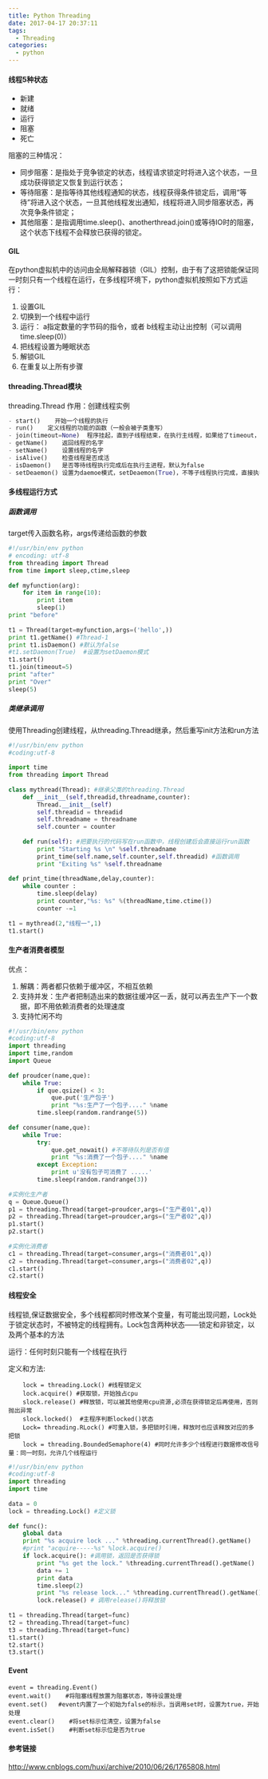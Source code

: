 ```yaml
---
title: Python Threading
date: 2017-04-17 20:37:11
tags:
  - Threading
categories:
  - python
---
```

#### 线程5种状态
- 新建
- 就绪
- 运行
- 阻塞
- 死亡

阻塞的三种情况：
- 同步阻塞：是指处于竞争锁定的状态，线程请求锁定时将进入这个状态，一旦成功获得锁定又恢复到运行状态；
- 等待阻塞：是指等待其他线程通知的状态，线程获得条件锁定后，调用“等待”将进入这个状态，一旦其他线程发出通知，线程将进入同步阻塞状态，再次竞争条件锁定；
- 其他阻塞：是指调用time.sleep()、anotherthread.join()或等待IO时的阻塞，这个状态下线程不会释放已获得的锁定。

#### GIL
在python虚拟机中的访问由全局解释器锁（GIL）控制，由于有了这把锁能保证同一时刻只有一个线程在运行，在多线程环境下，python虚拟机按照如下方式运行：
1. 设置GIL
2. 切换到一个线程中运行
3. 运行：
    a指定数量的字节码的指令，或者
    b线程主动让出控制（可以调用time.sleep(0)）
4. 把线程设置为睡眠状态
5. 解锁GIL
6. 在重复以上所有步骤

#### threading.Thread模块
threading.Thread 作用：创建线程实例
```python
- start()    开始一个线程的执行
- run()    定义线程的功能的函数（一般会被子类重写）
- join(timeout=None)  程序挂起，直到子线程结束，在执行主线程，如果给了timeout，则最多阻塞timeout秒
- getName()    返回线程的名字
- setName()    设置线程的名字
- isAlive()    检查线程是否成活
- isDaemon()   是否等待线程执行完成后在执行主进程，默认为false
- setDeaemon() 设置为daemoe模式，setDeaemon(True)，不等子线程执行完成，直接执行主线程；如果在主线程没有结束时，子线程会执行直到主线程结束，子线程也结束
```
#### 多线程运行方式
##### 函数调用
target传入函数名称，args传递给函数的参数
```python
#!/usr/bin/env python
# encoding: utf-8
from threading import Thread
from time import sleep,ctime,sleep
 
def myfunction(arg):
    for item in range(10):
        print item
        sleep(1)
print "before"
 
t1 = Thread(target=myfunction,args=('hello',))
print t1.getName() #Thread-1
print t1.isDaemon() #默认为false
#t1.setDaemon(True)  #设置为setDaemon模式
t1.start()
t1.join(timeout=5)
print "after"
print "Over"
sleep(5)
```
##### 类继承调用
使用Threading创建线程，从threading.Thread继承，然后重写init方法和run方法
```python
#!/usr/bin/env python
#coding:utf-8
 
import time
from threading import Thread
 
class mythread(Thread): #继承父类的threading.Thread
    def __init__(self,threadid,threadname,counter):
        Thread.__init__(self)
        self.threadid = threadid
        self.threadname = threadname
        self.counter = counter
         
    def run(self): #把要执行的代码写在run函数中，线程创建后会直接运行run函数
        print "Starting %s \n" %self.threadname
        print_time(self.name,self.counter,self.threadid) #函数调用
        print "Exiting %s" %self.threadname
         
def print_time(threadName,delay,counter):
    while counter :
        time.sleep(delay)
        print counter,"%s: %s" %(threadName,time.ctime())
        counter -=1
         
t1 = mythread(2,"线程一",1)
t1.start()
```
#### 生产者消费者模型
优点：
1. 解耦：两者都只依赖于缓冲区，不相互依赖
2. 支持并发：生产者把制造出来的数据往缓冲区一丢，就可以再去生产下一个数据，即不用依赖消费者的处理速度
3. 支持忙闲不均

```python
#!/usr/bin/env python
#coding:utf-8
import threading
import time,random
import Queue
 
def proudcer(name,que):
    while True:
        if que.qsize() < 3:
            que.put('生产包子')
            print "%s:生产了一个包子...." %name
        time.sleep(random.randrange(5))
         
def consumer(name,que):
    while True:
        try:
            que.get_nowait() #不等待队列是否有值
            print "%s:消费了一个包子...." %name
        except Exception:
            print u'没有包子可消费了 .....'
        time.sleep(random.randrange(3))
         
#实例化生产者
q = Queue.Queue()
p1 = threading.Thread(target=proudcer,args=("生产者01",q))
p2 = threading.Thread(target=proudcer,args=("生产者02",q))
p1.start()
p2.start()
 
#实例化消费者
c1 = threading.Thread(target=consumer,args=("消费者01",q))
c2 = threading.Thread(target=consumer,args=("消费者02",q))
c1.start()
c2.start()
```
#### 线程安全
线程锁,保证数据安全，多个线程都同时修改某个变量，有可能出现问题，Lock处于锁定状态时，不被特定的线程拥有。Lock包含两种状态——锁定和非锁定，以及两个基本的方法

运行：任何时刻只能有一个线程在执行

定义和方法:

        lock = threading.Lock() #线程锁定义
        lock.acquire() #获取锁，开始独占cpu
        slock.release() #释放锁，可以被其他使用cpu资源,必须在获得锁定后再使用，否则抛出异常
        slock.locked()  #主程序判断locked()状态
        Lock= threading.RLock() #可重入锁，多把锁时引用，释放时也应该释放对应的多把锁
        lock = threading.BoundedSemaphore(4) #同时允许多少个线程进行数据修改信号量：同一时刻，允许几个线程运行
```python
#!/usr/bin/env python
#coding:utf-8
import threading
import time
 
data = 0
lock = threading.Lock() #定义锁
 
def func():
    global data
    print "%s acquire lock ..." %threading.currentThread().getName()
    #print "acquire-----%s" %lock.acquire()
    if lock.acquire(): #调用锁，返回是否获得锁
        print "%s get the lock." %threading.currentThread().getName()
        data += 1
        print data
        time.sleep(2)
        print "%s release lock..." %threading.currentThread().getName()
        lock.release() # 调用release()将释放锁
         
t1 = threading.Thread(target=func)
t2 = threading.Thread(target=func)
t3 = threading.Thread(target=func)
t1.start()
t2.start()
t3.start()
```
#### Event
```
event = threading.Event()
event.wait()    #将阻塞线程放置为阻塞状态，等待设置处理
event.set()   #event内置了一个初始为false的标示，当调用set时，设置为true，开始处理
event.clear()    #将set标示位清空，设置为false
event.isSet()    #判断set标示位是否为true
```
#### 参考链接
http://www.cnblogs.com/huxi/archive/2010/06/26/1765808.html

